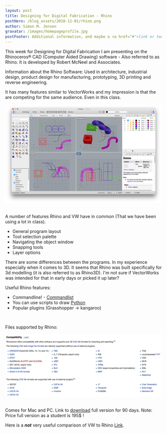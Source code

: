 ```yaml
---
layout: post
title: Designing for Digital Fabrication - Rhino
postHero: /blog_assets/2018-11-01/rhino.png
author: Simon M. Jensen
gravatar: /images/homepageprofile.jpg
postFooter: Additional information, and maybe a <a href="#">link or two</a>
---
```


This week for Designing for Digital Fabrication I am presenting on the Rhinoceros® CAD (Computer Aided Drawing) software - Also referred to as Rhino. It is developed by Robert McNeel and Associates.

Information about the Rhino Software:
Used in architecture, industrial design, product design for manufacturing, prototyping, 3D printing and reverse engineering.

It has many features similar to VectorWorks and my impression is that the are competing for the same audience. Even in this class.

<div class="aroundImage">
<img src="/blog_assets/2018-11-01/layout.png"
     alt="circles">
</div>
<br>



A number of features Rhino and VW have in common (That we have been using a lot in class).
  * General program layout
  * Tool selection palette
  * Navigating the object window
  * Snapping tools  
  * Layer options

There are some differences between the programs. In my experience especially when it comes to 3D. It seems that Rhino was built specifically for 3d modelling (it is also referred to as Rhino3D). I'm not sure if VectorWorks was intended for that in early days or picked it up later?

Useful Rhino features:
  * Commandline! - [Commandlist](https://docs.mcneel.com/rhino/5/help/en-us/commandlist/command_list.htm)
  * You can use scripts to draw [Python](https://developer.rhino3d.com/guides/rhinopython/what-is-rhinopython/)
  * Popular plugins (Grasshopper -> kangaroo)

<br>

Files supported by Rhino:

<div class="aroundImage">
<img src="/blog_assets/2018-11-01/files.png"
     alt="circles">
</div>
<br>

Comes for Mac and PC. Link to [download](https://www.rhino3d.com/download) full version for 90 days.
Note: Price full version as a student is 195$ !        


Here is a <strong><em>not</em></strong> very useful comparison of VW to Rhino [Link](https://www.g2crowd.com/compare/rhinoceros-vs-vectorworks-designer).

<br>
<br>
